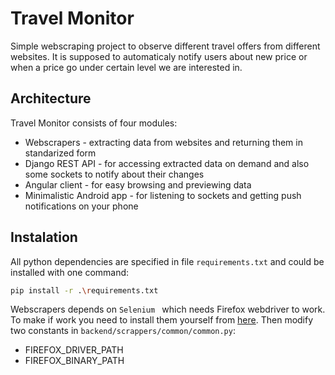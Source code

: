 # Travel Monitor

Simple webscraping project to observe different travel offers from different websites. 
It is supposed to automaticaly notify users about new price or when a price go under certain level we are interested in.

## Architecture

Travel Monitor consists of four modules:
* Webscrapers - extracting data from websites and returning them in standarized form
* Django REST API - for accessing extracted data on demand and also some sockets to notify about their changes
* Angular client - for easy browsing and previewing data
* Minimalistic Android app - for listening to sockets and getting push notifications on your phone

## Instalation

All python dependencies are specified in file ```requirements.txt``` and could be installed with one command:

```bash
pip install -r .\requirements.txt
```

Webscrapers depends on ```Selenium ``` which needs Firefox webdriver to work. To make if work you need to install them yourself from [here](https://github.com/mozilla/geckodriver/releases). Then modify two constants in ```backend/scrappers/common/common.py```:

* FIREFOX_DRIVER_PATH
* FIREFOX_BINARY_PATH


